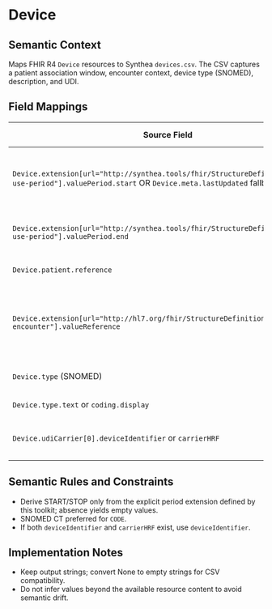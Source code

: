 # Device

## Semantic Context
Maps FHIR R4 `Device` resources to Synthea `devices.csv`. The CSV captures a patient association window, encounter context, device type (SNOMED), description, and UDI.

## Field Mappings
| Source Field | Target Field | Semantic Concept | Transform | Semantic Notes |
|--------------|--------------|------------------|-----------|----------------|
| `Device.extension[url="http://synthea.tools/fhir/StructureDefinition/device-use-period"].valuePeriod.start` OR `Device.meta.lastUpdated` fallback | START | Association start | Parse FHIR datetime to Synthea datetime | Prefer explicit use-period.start; if absent, leave empty if unknown |
| `Device.extension[url="http://synthea.tools/fhir/StructureDefinition/device-use-period"].valuePeriod.end` | STOP | Association end | Parse FHIR datetime to Synthea datetime | Optional |
| `Device.patient.reference` | PATIENT | Device subject | Extract `Patient/{id}` → `{id}` | Required |
| `Device.extension[url="http://hl7.org/fhir/StructureDefinition/resource-encounter"].valueReference` | ENCOUNTER | Encounter | Extract `Encounter/{id}` → `{id}` | Optional; Synthea dictionary marks it required, but may be absent in general FHIR |
| `Device.type` (SNOMED) | CODE | Device type | Extract SNOMED coding code | Fall back to first available coding |
| `Device.type.text` or `coding.display` | DESCRIPTION | Description | Copy | Prefer display, fallback to text |
| `Device.udiCarrier[0].deviceIdentifier` or `carrierHRF` | UDI | Unique Device Identifier | Copy | Prefer deviceIdentifier; fallback to carrierHRF |

## Semantic Rules and Constraints
- Derive START/STOP only from the explicit period extension defined by this toolkit; absence yields empty values.
- SNOMED CT preferred for `CODE`.
- If both `deviceIdentifier` and `carrierHRF` exist, use `deviceIdentifier`.

## Implementation Notes
- Keep output strings; convert None to empty strings for CSV compatibility.
- Do not infer values beyond the available resource content to avoid semantic drift.
